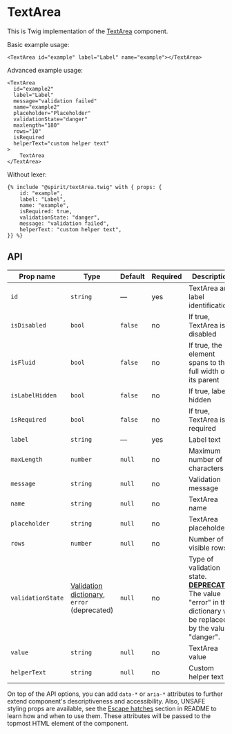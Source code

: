 # TextArea

This is Twig implementation of the [TextArea] component.

Basic example usage:

```twig
<TextArea id="example" label="Label" name="example"></TextArea>
```

Advanced example usage:

```twig
<TextArea
  id="example2"
  label="Label"
  message="validation failed"
  name="example2"
  placeholder="Placeholder"
  validationState="danger"
  maxlength="180"
  rows="10"
  isRequired
  helperText="custom helper text"
>
    TextArea
</TextArea>
```

Without lexer:

```twig
{% include "@spirit/textArea.twig" with { props: {
    id: "example",
    label: "Label",
    name: "example",
    isRequired: true,
    validationState: "danger",
    message: "validation failed",
    helperText: "custom helper text",
}} %}
```

## API

| Prop name         | Type                                                                 | Default | Required | Description                                                                                                                        |
| ----------------- | -------------------------------------------------------------------- | ------- | -------- | ---------------------------------------------------------------------------------------------------------------------------------- |
| `id`              | `string`                                                             | —       | yes      | TextArea and label identification                                                                                                  |
| `isDisabled`      | `bool`                                                               | `false` | no       | If true, TextArea is disabled                                                                                                      |
| `isFluid`         | `bool`                                                               | `false` | no       | If true, the element spans to the full width of its parent                                                                         |
| `isLabelHidden`   | `bool`                                                               | `false` | no       | If true, label is hidden                                                                                                           |
| `isRequired`      | `bool`                                                               | `false` | no       | If true, TextArea is required                                                                                                      |
| `label`           | `string`                                                             | —       | yes      | Label text                                                                                                                         |
| `maxLength`       | `number`                                                             | `null`  | no       | Maximum number of characters                                                                                                       |
| `message`         | `string`                                                             | `null`  | no       | Validation message                                                                                                                 |
| `name`            | `string`                                                             | `null`  | no       | TextArea name                                                                                                                      |
| `placeholder`     | `string`                                                             | `null`  | no       | TextArea placeholder                                                                                                               |
| `rows`            | `number`                                                             | `null`  | no       | Number of visible rows                                                                                                             |
| `validationState` | [Validation dictionary][dictionary-validation], `error` (deprecated) | `null`  | no       | Type of validation state. [**DEPRECATED**][deprecated] The value "error" in the dictionary will be replaced by the value "danger". |
| `value`           | `string`                                                             | `null`  | no       | TextArea value                                                                                                                     |
| `helperText`      | `string`                                                             | `null`  | no       | Custom helper text                                                                                                                 |

On top of the API options, you can add `data-*` or `aria-*` attributes to
further extend component's descriptiveness and accessibility. Also, UNSAFE styling props are available,
see the [Escape hatches][escape-hatches] section in README to learn how and when to use them.
These attributes will be passed to the topmost HTML element of the component.

[textarea]: https://github.com/lmc-eu/spirit-design-system/tree/main/packages/web/src/scss/components/TextArea
[dictionary-validation]: https://github.com/lmc-eu/spirit-design-system/blob/main/docs/DICTIONARIES.md#validation
[deprecated]: https://github.com/lmc-eu/spirit-design-system/tree/main/packages/web-twig/README.md#deprecations
[escape-hatches]: https://github.com/lmc-eu/spirit-design-system/tree/main/packages/web-twig/README.md#escape-hatches
